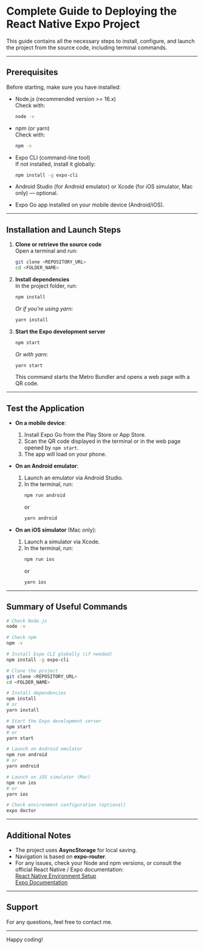 # Complete Guide to Deploying the React Native Expo Project

This guide contains all the necessary steps to install, configure, and launch the project from the source code, including terminal commands.

---

## Prerequisites

Before starting, make sure you have installed:

- Node.js (recommended version >= 16.x)  
  Check with:  
  ```bash
  node -v
  ```

- npm (or yarn)  
  Check with:  
  ```bash
  npm -v
  ```

- Expo CLI (command-line tool)  
  If not installed, install it globally:  
  ```bash
  npm install -g expo-cli
  ```

- Android Studio (for Android emulator) or Xcode (for iOS simulator, Mac only) — optional.

- Expo Go app installed on your mobile device (Android/iOS).

---

## Installation and Launch Steps

1. **Clone or retrieve the source code**  
   Open a terminal and run:  
   ```bash
   git clone <REPOSITORY_URL>
   cd <FOLDER_NAME>
   ```

2. **Install dependencies**  
   In the project folder, run:  
   ```bash
   npm install
   ```  
   *Or if you're using yarn:*  
   ```bash
   yarn install
   ```

3. **Start the Expo development server**  
   ```bash
   npm start
   ```  
   *Or with yarn:*  
   ```bash
   yarn start
   ```

   This command starts the Metro Bundler and opens a web page with a QR code.

---

## Test the Application

- **On a mobile device**:  
  1. Install Expo Go from the Play Store or App Store.  
  2. Scan the QR code displayed in the terminal or in the web page opened by `npm start`.  
  3. The app will load on your phone.

- **On an Android emulator**:  
  1. Launch an emulator via Android Studio.  
  2. In the terminal, run:  
     ```bash
     npm run android
     ```  
     or  
     ```bash
     yarn android
     ```

- **On an iOS simulator** (Mac only):  
  1. Launch a simulator via Xcode.  
  2. In the terminal, run:  
     ```bash
     npm run ios
     ```  
     or  
     ```bash
     yarn ios
     ```

---

## Summary of Useful Commands

```bash
# Check Node.js
node -v

# Check npm
npm -v

# Install Expo CLI globally (if needed)
npm install -g expo-cli

# Clone the project
git clone <REPOSITORY_URL>
cd <FOLDER_NAME>

# Install dependencies
npm install
# or
yarn install

# Start the Expo development server
npm start
# or
yarn start

# Launch on Android emulator
npm run android
# or
yarn android

# Launch on iOS simulator (Mac)
npm run ios
# or
yarn ios

# Check environment configuration (optional)
expo doctor
```

---

## Additional Notes

- The project uses **AsyncStorage** for local saving.  
- Navigation is based on **expo-router**.  
- For any issues, check your Node and npm versions, or consult the official React Native / Expo documentation:  
  [React Native Environment Setup](https://reactnative.dev/docs/environment-setup)  
  [Expo Documentation](https://docs.expo.dev/)

---

## Support

For any questions, feel free to contact me.

---

Happy coding!

